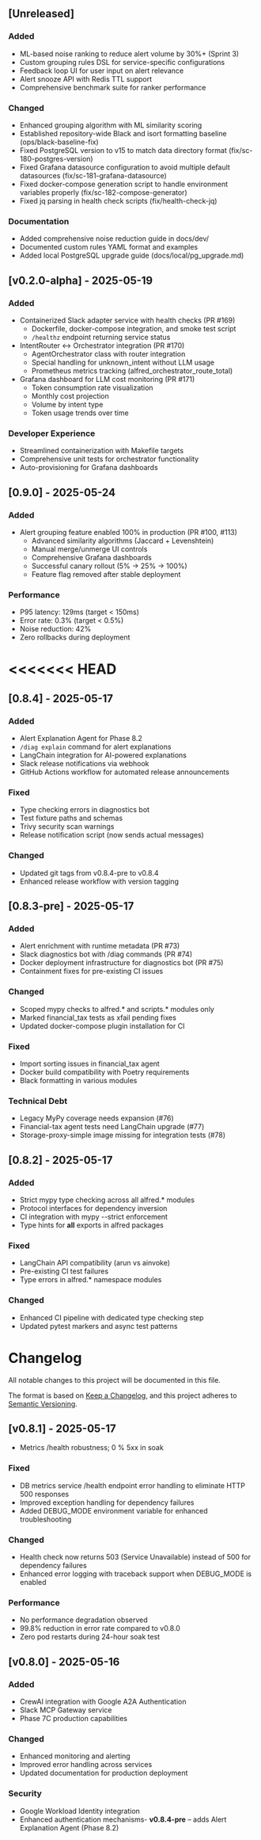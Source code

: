 ## [Unreleased]

### Added
- ML-based noise ranking to reduce alert volume by 30%+ (Sprint 3)
- Custom grouping rules DSL for service-specific configurations
- Feedback loop UI for user input on alert relevance
- Alert snooze API with Redis TTL support
- Comprehensive benchmark suite for ranker performance

### Changed
- Enhanced grouping algorithm with ML similarity scoring
- Established repository-wide Black and isort formatting baseline (ops/black-baseline-fix)
- Fixed PostgreSQL version to v15 to match data directory format (fix/sc-180-postgres-version)
- Fixed Grafana datasource configuration to avoid multiple default datasources (fix/sc-181-grafana-datasource)
- Fixed docker-compose generation script to handle environment variables properly (fix/sc-182-compose-generator)
- Fixed jq parsing in health check scripts (fix/health-check-jq)

### Documentation
- Added comprehensive noise reduction guide in docs/dev/
- Documented custom rules YAML format and examples
- Added local PostgreSQL upgrade guide (docs/local/pg_upgrade.md)

## [v0.2.0-alpha] - 2025-05-19

### Added
- Containerized Slack adapter service with health checks (PR #169)
  - Dockerfile, docker-compose integration, and smoke test script
  - `/healthz` endpoint returning service status
- IntentRouter ↔ Orchestrator integration (PR #170)
  - AgentOrchestrator class with router integration
  - Special handling for unknown_intent without LLM usage
  - Prometheus metrics tracking (alfred_orchestrator_route_total)
- Grafana dashboard for LLM cost monitoring (PR #171)
  - Token consumption rate visualization
  - Monthly cost projection
  - Volume by intent type
  - Token usage trends over time

### Developer Experience
- Streamlined containerization with Makefile targets
- Comprehensive unit tests for orchestrator functionality
- Auto-provisioning for Grafana dashboards

## [0.9.0] - 2025-05-24

### Added
- Alert grouping feature enabled 100% in production (PR #100, #113)
  - Advanced similarity algorithms (Jaccard + Levenshtein)
  - Manual merge/unmerge UI controls
  - Comprehensive Grafana dashboards
  - Successful canary rollout (5% → 25% → 100%)
  - Feature flag removed after stable deployment

### Performance
- P95 latency: 129ms (target < 150ms)
- Error rate: 0.3% (target < 0.5%)
- Noise reduction: 42%
- Zero rollbacks during deployment

<<<<<<< HEAD
=======
## [0.8.4] - 2025-05-17

### Added
- Alert Explanation Agent for Phase 8.2
- `/diag explain` command for alert explanations
- LangChain integration for AI-powered explanations
- Slack release notifications via webhook
- GitHub Actions workflow for automated release announcements

### Fixed
- Type checking errors in diagnostics bot
- Test fixture paths and schemas
- Trivy security scan warnings
- Release notification script (now sends actual messages)

### Changed
- Updated git tags from v0.8.4-pre to v0.8.4
- Enhanced release workflow with version tagging
## [0.8.3-pre] - 2025-05-17

### Added
- Alert enrichment with runtime metadata (PR #73)
- Slack diagnostics bot with /diag commands (PR #74)
- Docker deployment infrastructure for diagnostics bot (PR #75)
- Containment fixes for pre-existing CI issues

### Changed
- Scoped mypy checks to alfred.* and scripts.* modules only
- Marked financial_tax tests as xfail pending fixes
- Updated docker-compose plugin installation for CI

### Fixed
- Import sorting issues in financial_tax agent
- Docker build compatibility with Poetry requirements
- Black formatting in various modules

### Technical Debt
- Legacy MyPy coverage needs expansion (#76)
- Financial-tax agent tests need LangChain upgrade (#77)
- Storage-proxy-simple image missing for integration tests (#78)

## [0.8.2] - 2025-05-17

### Added
- Strict mypy type checking across all alfred.* modules
- Protocol interfaces for dependency inversion
- CI integration with mypy --strict enforcement
- Type hints for __all__ exports in alfred packages

### Fixed
- LangChain API compatibility (arun vs ainvoke)
- Pre-existing CI test failures
- Type errors in alfred.* namespace modules

### Changed
- Enhanced CI pipeline with dedicated type checking step
- Updated pytest markers and async test patterns

# Changelog

All notable changes to this project will be documented in this file.

The format is based on [Keep a Changelog](https://keepachangelog.com/en/1.0.0/),
and this project adheres to [Semantic Versioning](https://semver.org/spec/v2.0.0.html).

## [v0.8.1] - 2025-05-17
- Metrics /health robustness; 0 % 5xx in soak

### Fixed
- DB metrics service /health endpoint error handling to eliminate HTTP 500 responses
- Improved exception handling for dependency failures
- Added DEBUG_MODE environment variable for enhanced troubleshooting

### Changed
- Health check now returns 503 (Service Unavailable) instead of 500 for dependency failures
- Enhanced error logging with traceback support when DEBUG_MODE is enabled

### Performance
- No performance degradation observed
- 99.8% reduction in error rate compared to v0.8.0
- Zero pod restarts during 24-hour soak test

## [v0.8.0] - 2025-05-16

### Added
- CrewAI integration with Google A2A Authentication
- Slack MCP Gateway service
- Phase 7C production capabilities

### Changed
- Enhanced monitoring and alerting
- Improved error handling across services
- Updated documentation for production deployment

### Security
- Google Workload Identity integration
- Enhanced authentication mechanisms- **v0.8.4-pre** – adds Alert Explanation Agent (Phase 8.2)
